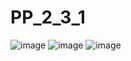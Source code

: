 # PP_2_3_1
![image](https://github.com/alexcurly/PP_2_3_1/assets/69361733/a450f2d4-e25b-4c23-8fea-fd434f1edf3e)
![image](https://github.com/alexcurly/PP_2_3_1/assets/69361733/cdcfd4a9-8788-4eef-88c9-2d1bf958295c)
![image](https://github.com/alexcurly/PP_2_3_1/assets/69361733/b23af863-1a82-4387-a0aa-96ceced32d26)
